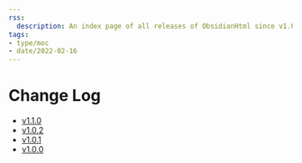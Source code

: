 ```yaml
---
rss:
  description: An index page of all releases of ObsidianHtml since v1.0.0.
tags:
- type/moc
- date/2022-02-16
---
```

   
# Change Log   
   
- [v1.1.0](../Changelog/v1.1.0.md)   
- [v1.0.2](../Changelog/v1.0.2.md)   
- [v1.0.1](../Changelog/v1.0.1.md)   
- [v1.0.0](../Changelog/v1.0.0.md)